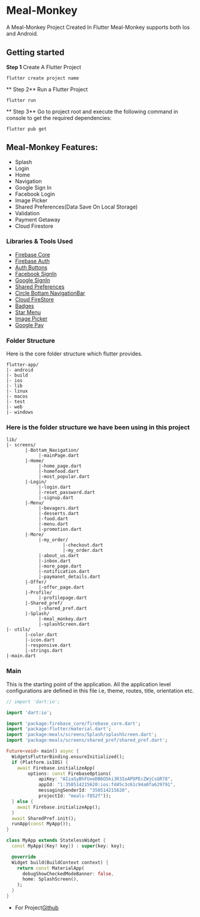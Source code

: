 # Meal-Monkey

A Meal-Monkey Project Created In Flutter Meal-Monkey supports both Ios and Android.

## Getting started

**Step 1**
Create A Flutter Project
```
flutter create project name
```

** Step 2**
Run a Flutter Project
```
flutter run
```

** Step 3**
Go to project root and execute the following command in console to get the required dependencies:
```
flutter pub get
```

## Meal-Monkey Features:

* Splash 
* Login
* Home
* Navigation
* Google Sign In
* Facebook Login
* Image Picker
* Shared Preferences(Data Save On Local Storage)
* Validation
* Payment Getaway
* Cloud Firestore

### Libraries & Tools Used

* [Firebase Core](https://pub.dev/packages/firebase_core)
* [Firebase Auth](https://pub.dev/packages/firebase_auth)
* [Auth Buttons](https://pub.dev/packages/auth_buttons)
* [Facebook SignIn](https://pub.dev/packages/flutter_facebook_auth)
* [Google SignIn](https://pub.dev/packages/google_sign_in)
* [Shared Preferences](https://pub.dev/packages/shared_preferences)
* [Circle Bottam NavigationBar](https://pub.dev/packages/circle_bottom_navigation_bar)
* [Cloud FireStore](https://pub.dev/packages/cloud_firestore)
* [Badges](https://pub.dev/packages/badges)
* [Star Menu](https://pub.dev/packages/star_menu)
* [Image Picker](https://pub.dev/packages/image_picker)
* [Google Pay](https://pub.dev/packages/pay)


### Folder Structure
Here is the core folder structure which flutter provides.

```
flutter-app/
|- android
|- build
|- ios
|- lib
|- linux
|- macos
|- test
|- web
|- windows
```


### Here is the folder structure we have been using in this project

```
lib/
|- screens/
       |-Bottam_Navigation/
            |-mainPage.dart
       |-Home/
            |-home_page.dart
            |-homefood.dart
            |-most_popular.dart
       |-Login/
            |-login.dart
            |-reset_password.dart
            |-signup.dart
       |-Menu/
            |-bevagers.dart
            |-desserts.dart
            |-food.dart
            |-menu.dart
            |-promotion.dart
       |-More/
            |-my_order/
                     |-checkout.dart
                     |-my_order.dart
            |-about_us.dart
            |-inbox.dart
            |-more_page.dart
            |-notification.dart
            |-paymanet_details.dart
       |-Offer/
            |-offer_page.dart
       |-Profile/
            |-profilepage.dart
       |-Shared_pref/
            |-shared_pref.dart
       |-Splash/
            |-meal_monkey.dart
            |-splashScreen.dart
|- utils/
       |-color.dart
       |-icon.dart
       |-responsive.dart
       |-strings.dart
|-main.dart
```



### Main

This is the starting point of the application. All the application level configurations are defined in this file i.e, theme, routes, title, orientation etc.

```dart
// import 'dart:io';

import 'dart:io';

import 'package:firebase_core/firebase_core.dart';
import 'package:flutter/material.dart';
import 'package:meals/screens/Splash/splashScreen.dart';
import 'package:meals/screens/shared_pref/shared_pref.dart';

Future<void> main() async {
  WidgetsFlutterBinding.ensureInitialized();
  if (Platform.isIOS) {
    await Firebase.initializeApp(
        options: const FirebaseOptions(
            apiKey: "AIzaSyBhFUxeDB6O5ki3R3IoAPDPEcZWjCsGR78",
            appId: "1:358514215620:ios:fd45c3c61c94a0fa629791",
            messagingSenderId: "358514215620",
            projectId: "meals-f852f"));
  } else {
    await Firebase.initializeApp();
  }
  await SharedPref.init();
  runApp(const MyApp());
}

class MyApp extends StatelessWidget {
  const MyApp({Key? key}) : super(key: key);

  @override
  Widget build(BuildContext context) {
    return const MaterialApp(
      debugShowCheckedModeBanner: false,
      home: SplashScreen(),
    );
  }
}
```


* For Project[Github](https://github.com/dhruvisakhiya25/meals.git)